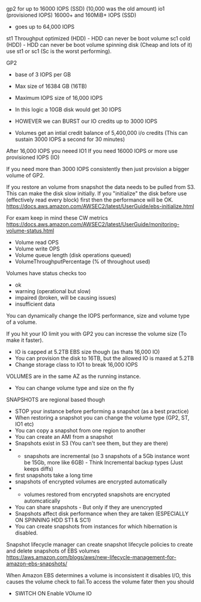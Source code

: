 gp2 for up to 16000 IOPS (SSD) (10,000 was the old amount)
io1 (provisioned IOPS) 16000+ and 160MiB+ IOPS (SSD)
- goes up to 64,000 IOPS

st1 Throughput optimized (HDD) - HDD can never be boot volume
sc1 cold (HDD) - HDD can never be boot volume
spinning disk (Cheap and lots of it) use st1 or sc1 (Sc is the worst performing).

GP2
- base of 3 IOPS per GB
- Max size of 16384 GB (16TB)
- Maximum IOPS size of 16,000 IOPS

- In this logic a 10GB disk would get 30 IOPS
- HOWEVER we can BURST our IO credits up to 3000 IOPS
- Volumes get an intial credit balance of 5,400,000 i/o credits (This can sustain 3000 IOPS a second for 30 minutes)

After 16,000 IOPS you neeed IO1
If you need 16000 IOPS or more use provisioned IOPS (IO)

If you need more than 3000 IOPS consistently then just provision a bigger volume of GP2.

If you restore an volume from snapshot the data needs to be pulled from S3. This can make the disk slow initially. If you "initialize" the disk before use (effectively read every block) first then the performance will be OK.
https://docs.aws.amazon.com/AWSEC2/latest/UserGuide/ebs-initialize.html

For exam keep in mind these CW metrics 
https://docs.aws.amazon.com/AWSEC2/latest/UserGuide/monitoring-volume-status.html
- Volume read OPS 
- Volume write OPS
- Volume queue length (disk operations queued)
- VolumeThroughputPercentage (% of throughout used)

Volumes have status checks too
- ok
- warning (operational but slow)
- impaired (broken, will be causing issues)
- insufficient data

You can dynamically change the IOPS performance, size and volume type of a volume.

If you hit your IO limit you with GP2 you can incresse the volume size (To make it faster).
- IO is capped at 5.2TB EBS size though (as thats 16,000 IO)
- You can provision the disk to 16TB, but the allowed IO is maxed at 5.2TB
- Change storage class to IO1 to break 16,000 IOPS

VOLUMES are in the same AZ as the running instance.
- You can change volume type and size on the fly

SNAPSHOTS are regional based though
- STOP your instance before performing a snapshot (as a best practice)
- When restoring a snapshot you can change the volume type (GP2, ST, IO1 etc)
- You can copy a snapshot from one region to another
- You can create an AMI from a snapshot
- Snapshots exist in S3 (You can't see them, but they are there)
- - snapshots are incremental (so 3 snapshots of a 5Gb instance wont be 15Gb, more like 6GB) - Think Incremental backup types (Just keeps diffs)
- first snapshots take a long time
- snapshots of encrypted volumes are encrypted automatically
- - volumes restored from encrypted snapshots are encrypted automcatically
- You can share snapshots - But only if they are unencrypted
- Snapshots affect disk performance when they are taken (ESPECIALLY ON SPINNING HDD ST1 & SC1)
- You can create snapshots from instances for which hibernation is disabled.

Snapshot lifecycle manager can create snapshot lifecycle policies to create and delete snapshots of EBS volumes
https://aws.amazon.com/blogs/aws/new-lifecycle-management-for-amazon-ebs-snapshots/


When Amazon EBS determines a volume is inconsistent it disables I/O, this causes the volume check to fail.To access the volume fater then you should
- SWITCH ON Enable VOlume IO